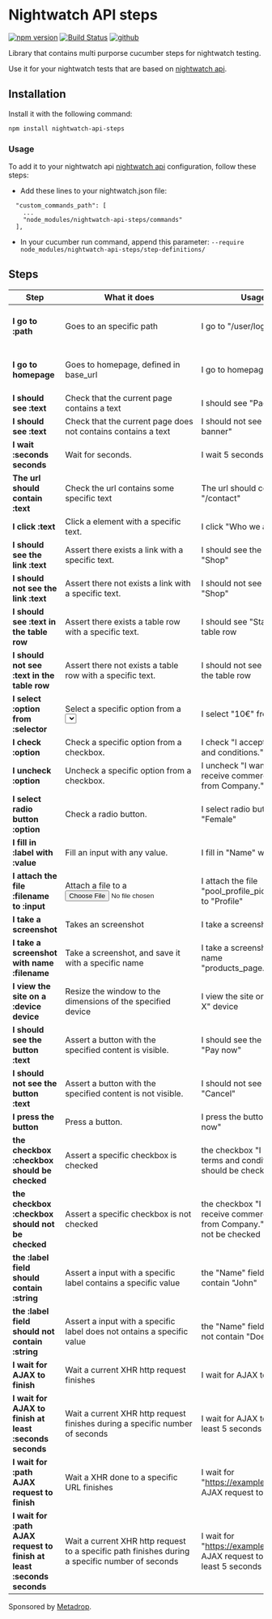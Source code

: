# Nightwatch API steps

[![npm version](https://badge.fury.io/js/nightwatch-api-steps.svg)](https://badge.fury.io/js/nightwatch-api-steps)
[![Build Status](https://travis-ci.org/Metadrop/nightwatch-api-steps.svg?branch=master)](https://travis-ci.org/Metadrop/nightwatch-api-steps)
[![github](https://img.shields.io/badge/PRs-welcome-blue.svg)](https://github.com/Metadrop/nightwatch-api-steps)

Library that contains multi purporse cucumber steps for nightwatch testing.

Use it for your nightwatch tests that are based on [nightwatch api](https://github.com/mucsi96/nightwatch-api).

## Installation

Install it with the following command:

`npm install nightwatch-api-steps`

### Usage
To add it to your nightwatch api [nightwatch api](https://github.com/mucsi96/nightwatch-api) configuration, follow these steps:

- Add these lines to your nightwatch.json file:

```
  "custom_commands_path": [
    ...
    "node_modules/nightwatch-api-steps/commands"
  ],
```

- In your cucumber run command, append this parameter: `--require node_modules/nightwatch-api-steps/step-definitions/`

## Steps

| Step                                                              | What it does   | Usage   |  Alternatives |
|-------------------------------------------------------------------|---|---|---|
| **I go to :path** | Goes to an specific path | I go to "/user/login" | I am at :path; I am on :path , I visit :path |
| **I go to homepage** | Goes to homepage, defined in base_url | I go to homepage | I am at :path; I am on :path , I visit :path |
| **I should see :text**                                        |  Check that the current page contains a text |  I should see "Page title" |   |
| **I should see :text**                                        |  Check that the current page does not contains contains a text |  I should not see "Cookies banner" |   |
| **I wait :seconds seconds**                                        |  Wait for seconds. |  I wait 5 seconds  |    |
| **The url should contain :text**                                        |  Check the url contains some specific text |  The url should contain "/contact"  |   |
| **I click :text**                                        |  Click a element with a specific text. |  I click "Who we are"  |  I follow :text  |
| **I should see the link :text**                                        |  Assert there exists a link with a specific text. |  I should see the link "Shop"  |    |
| **I should not see the link :text**                                        |  Assert there not exists a link with a specific text. |  I should not see the link "Shop"  |    |
| **I should see :text in the table row**                                        |  Assert there exists a table row with a specific text. |  I should see "Status" in the table row  |    |
| **I should not see :text in the table row**                                        |  Assert there not exists a table row with a specific text. |  I should not see "Status" in the table row  |    |
| **I select :option from :selector**                                        |  Select a specific option from a <select> input. |  I select "10€" from "Price"  |    |
| **I check :option**                                        |  Check a specific option from a checkbox. |  I check "I accept terms and conditions."  |    |
| **I uncheck :option**                                        |  Uncheck a specific option from a checkbox. |  I uncheck "I want to receive commercial emails from Company."  |    |
| **I select radio button :option**                                        |  Check a radio button.  |  I select radio button "Female"  |
| **I fill in :label with :value**                                        |  Fill an input with any value.  |  I fill in "Name" with "John"  |
| **I attach the file :filename to :input**                            |  Attach a file to a <input type="file"> | I attach the file "pool_profile_picture.png" to "Profile"  |   |
| **I take a screenshot**                                               |  Takes an screenshot | I take a screenshot  |   |   |
| **I take a screenshot with name :filename**                                               |  Take a screenshot, and save it with a specific name | I take a screenshot with name "products_page.png"  |   |
| **I view the site on a :device device**                              |  Resize the window to the dimensions of the specified device | I view the site on a "Iphone X" device  |   |
| **I should see the button :text**                        |  Assert a button with the specified content is visible.  | I should see the button "Pay now" |   |
| **I should not see the button :text**                        |  Assert a button with the specified content is not visible.  | I should not see the button "Cancel" |   |
| **I press the button**                | Press a button.  | I press the button "Pay now"  |   |
| **the checkbox :checkbox should be checked**               | Assert a specific checkbox is checked  | the checkbox "I accept terms and conditions" should be checked  | the checkbox :checkbox is checked  |   |
| **the checkbox :checkbox should not be checked**               | Assert a specific checkbox is not checked  | the checkbox "I want to receive commercial emails from Company." should not be checked  | the checkbox :checkbox is unchecked  |   |
| **the :label field should contain :string**                        | Assert a input with a specific label contains a specific value | the "Name" field should contain "John"  |   |
| **the :label field should not contain :string**                        | Assert a input with a specific label does not ontains a specific value | the "Name" field should not contain "Doe"  |   |
| **I wait for AJAX to finish**                        | Wait a current XHR http request finishes | I wait for AJAX to finish  |   |
| **I wait for AJAX to finish at least :seconds seconds**                        | Wait a current XHR http request finishes during a specific number of seconds | I wait for AJAX to finish at least 5 seconds  |   |
| **I wait for :path AJAX request to finish**                        | Wait a XHR done to a specific URL finishes  |  I wait for "https://example.com/ajax" AJAX request to finish |   |
| **I wait for :path AJAX request to finish at least :seconds seconds**                        | Wait a current XHR http request to a specific path finishes during a specific number of seconds | I wait for "https://example.com/ajax" AJAX request to finish at least 5 seconds  |   | 

Sponsored by [Metadrop](http://metadrop.net/).
